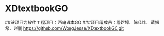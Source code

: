 # XDtextbookGO
##该项目为软件工程项目：西电课本GO
###项目组成员：程煜婷、陈佳炜、黄振希、赵鹏
https://github.com/WongJesse/XDtextbookGO.git
